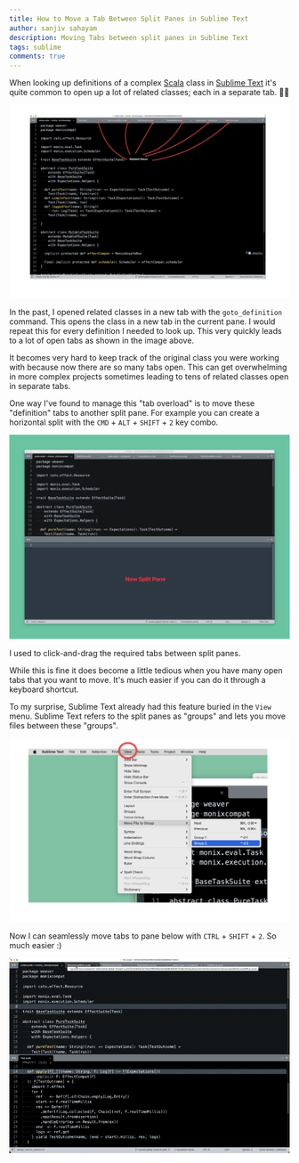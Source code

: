 ```yaml
---
title: How to Move a Tab Between Split Panes in Sublime Text
author: sanjiv sahayam
description: Moving Tabs between split panes in Sublime Text
tags: sublime
comments: true
---
```


When looking up definitions of a complex [Scala](https://scala-lang.org/) class in [Sublime Text](https://www.sublimetext.com/) it's quite common to open up a lot of related classes; each in a separate tab. 🤦🏾

![Related Classes](/images/how-to-move-between-split-panes-st/many-tabs.png)

In the past, I opened related classes in a new tab with the `goto_definition` command. This opens the class in a new tab in the current pane. I would repeat this for every definition I needed to look up. This very quickly leads to a lot of open tabs as shown in the image above.

It becomes very hard to keep track of the original class you were working with because now there are so many tabs open. This can get overwhelming in more complex projects sometimes leading to tens of related classes open in separate tabs.

One way I've found to  manage this "tab overload" is to move these "definition" tabs to another split pane. For example you can create a horizontal split with the `CMD` + `ALT` + `SHIFT` + `2` key combo.

![Horizontal Split Pane](/images/how-to-move-between-split-panes-st/horizontal-split.png)

I used to click-and-drag the required tabs between split panes.

While this is fine it does become a little tedious when you have many open tabs that you want to move. It's much easier if you can do it through a keyboard shortcut.

To my surprise, Sublime Text already had this feature buried in the `View` menu. Sublime Text refers to the split panes as "groups" and lets you move files between these "groups".

![Sublime Text View Menu](/images/how-to-move-between-split-panes-st/st-menu.png)

Now I can seamlessly move tabs to pane below with `CTRL` + `SHIFT` + `2`. So much easier :)

![Move to Split Pane 2](/images/how-to-move-between-split-panes-st/move-views-between-panes.gif)
